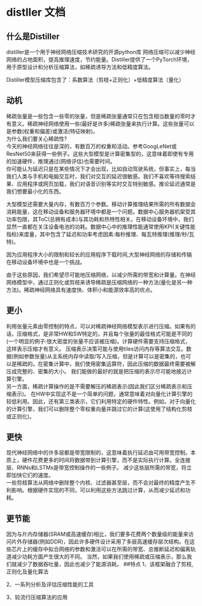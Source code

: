 # distller 文档
## 什么是Distiller
distiller是一个用于神经网络压缩技术研究的开源python库
网络压缩可以减少神经网络的占地面积，提高推理速度，节约能量。Distiller提供了一个PyTorch环境，用于原型设计和分析压缩算法，如稀疏诱导方法和低精度算法。

Distiller模型压缩库包含了：系数算法（剪枝+正则化）+低精度算法（量化）
## 动机
稀疏张量是一些包含一些零的张量，但是稀疏张量通常只在包含相当数量的零时才有意义。稀疏神经网络使用一些(最好是许多)稀疏张量来执行计算。这些张量可以是参数(权重和偏差)或激活(特征映射)。<br>
为什么我们要关心稀疏性?<br>
今天的神经网络往往是深的，有数百万的权重和活动。参考GoogLeNet或ResNet50来获得一些例子。这些大型模型是计算密集型的，这意味着即使有专用的加速硬件，推理通过(网络评估)也需要时间。<br>
你可能认为延迟只是在某些情况下才会出现，比如自动驾驶系统，但事实上，每当我们人类与手机和电脑交互时，我们对交互的延迟很敏感。我们不喜欢等待搜索结果、应用程序或网页加载，我们对语音识别等实时交互特别敏感。推论延迟通常是我们想要最小化的东西。<br>

大型模型还需要大量内存，有数百万个参数。移动计算推理结果所需的所有数据会消耗能量，这在移动设备和服务器环境中都是一个问题。数据中心服务器机架受其功率包限，其ToC(总拥有成本)与其功耗和热特性相关。在移动设备环境中，我们显然一直都在关注设备电池的功耗。数据中心中的推理性能通常使用KPI(关键性能指标)来度量，其中包含了延迟和功率考虑因素:每秒推理、每瓦特推理(推理/秒/瓦特)。<br>

因为应用程序大小的限制和较长的应用程序下载时间,大型神经网络的存储和传输在移动设备环境中也是一个挑战。<br>

由于这些原因，我们希望尽可能地压缩网络，以减少所需的带宽和计算量。在神经网络模型中，通过正则化或剪枝来诱导稀疏是压缩网络的一种方法(量化是另一种方法)。稀疏神经网络具有速度快、体积小和能源效率高的优点。<br>
## 更小
利用张量元素由零控制的特点，可以对稀疏神经网络模型表示进行压缩。如果有的话，压缩格式，是非常HW和SW特定的，并且每个张量的最佳格式可能是不同的(一个明显的例子:很大密度的张量不应该被压缩)。计算硬件需要支持压缩格式，这样表示压缩才有意义。
压缩表示决策可能与使用tiles访问内存等算法交互。数据(例如参数张量)从主系统内存中读取/写入压缩，但是计算可以是密集的，也可以是稀疏的。在密集计算中，我们使用密集运算符，因此压缩的数据最终需要被解压成完整的、密集的大小。
我们能做的最好的就是把压缩的表示尽可能地接近计算引擎。<br>
另一方面，稀疏计算操作的是不需要解压的稀疏表示(因此我们区分稀疏表示和压缩表示)。
在HW中实现这不是一个简单的问题，通常意味着对向量化计算引擎的较低利用。因此，还有第三类表示，它们利用特定的硬件特性。例如，对于向量化的计算引擎，我们可以删除整个零权重向量并跳过它的计算(这使用了结构化剪枝或正则化)。

## 更快
现代神经网络中的许多层都是带宽限制的，这意味着执行延迟由可用带宽控制。本质上，硬件花费更多的时间将数据带到计算引擎，而不是实际执行计算。全连接层、RNNs和LSTMs是带宽控制操作的一些例子。
减少这些层所需的带宽，将立即加快它们的速度。<br>
一些剪枝算法从网络中删除整个内核、过滤器甚至层，而不会对最终的精度产生不利影响。根据硬件实现的不同，可以利用这些方法跳过计算，从而减少延迟和功耗。

## 更节能
因为与片内存储器(SRAM或高速缓存)相比，我们要多花费两个数量级的能量来访问片外存储器(例如DDR)，因此许多硬件设计采用了多层高速缓存层次结构。在这些芯片上的缓存中拟合网络的参数和激活可以在所需的带宽、总推断延迟和偏离轨道减少功耗方面产生很大的不同。
当然，如果我们使用稀疏或压缩表示，那么我们就减少了数据吞吐量，因此也减少了能源消耗。
##特点
1、该框架融合了剪枝,正则化及量化算法

2、一系列分析及评估压缩性能的工具

3、较流行压缩算法的应用